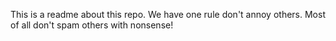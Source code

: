 This is a readme about this repo.
We have one rule don't annoy others.
Most of all don't spam others with nonsense!